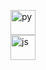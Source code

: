  <img src="https://cdn.jsdelivr.net/gh/devicons/devicon@latest/icons/python/python-original.svg"    
 title="py" width="40" height="40"/>  
 <img src="https://cdn.jsdelivr.net/gh/devicons/devicon@latest/icons/javascript/javascript-original.svg"
 title="js" width="40" height="40"/>         
